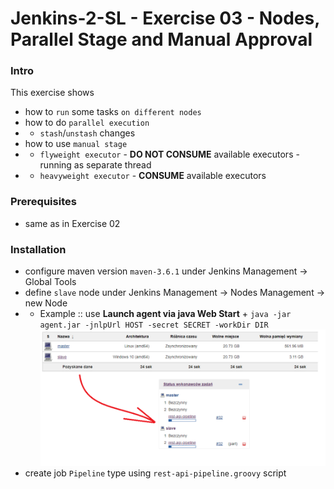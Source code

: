 # Jenkins-2-SL - Exercise 03 - Nodes, Parallel Stage and Manual Approval

### Intro
This exercise shows
* how to `run` some tasks `on different nodes`
* how to do `parallel execution`
* * `stash`/`unstash` changes
* how to use `manual stage`
* * `flyweight executor` - **DO NOT CONSUME** available executors - running as separate thread
* * `heavyweight executor` - **CONSUME** available executors


### Prerequisites
* same as in Exercise 02

### Installation
* configure maven version `maven-3.6.1` under Jenkins Management -> Global Tools
* define `slave` node under Jenkins Management -> Nodes Management -> new Node
* * Example :: use **Launch agent via java Web Start** + `java -jar agent.jar -jnlpUrl HOST -secret SECRET -workDir DIR`
![master-slave](image.PNG)
* create job `Pipeline` type using `rest-api-pipeline.groovy` script
